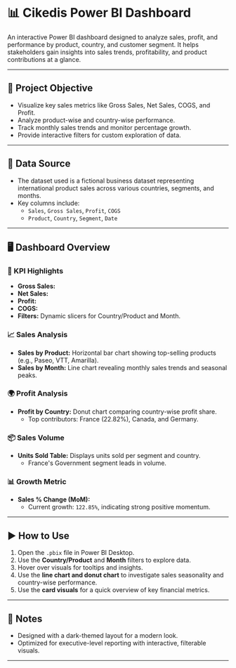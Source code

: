 # 📊 Cikedis Power BI Dashboard
An interactive Power BI dashboard designed to analyze sales, profit, and performance by product, country, and customer segment. 
It helps stakeholders gain insights into sales trends, profitability, and product contributions at a glance.

---

## 🎯 Project Objective
- Visualize key sales metrics like Gross Sales, Net Sales, COGS, and Profit.
- Analyze product-wise and country-wise performance.
- Track monthly sales trends and monitor percentage growth.
- Provide interactive filters for custom exploration of data.

---

## 📂 Data Source
- The dataset used is a fictional business dataset representing international product sales across various countries, segments, and months.
- Key columns include:  
  - `Sales`, `Gross Sales`, `Profit`, `COGS`  
  - `Product`, `Country`, `Segment`, `Date`  

---

## 🖥️ Dashboard Overview

### 🔹 KPI Highlights
- **Gross Sales:** 
- **Net Sales:**
- **Profit:**
- **COGS:** 
- **Filters:** Dynamic slicers for Country/Product and Month.

### 📈 Sales Analysis
- **Sales by Product:** Horizontal bar chart showing top-selling products (e.g., Paseo, VTT, Amarilla).
- **Sales by Month:** Line chart revealing monthly sales trends and seasonal peaks.

### 🌍 Profit Analysis
- **Profit by Country:** Donut chart comparing country-wise profit share.  
  - Top contributors: France (22.82%), Canada, and Germany.

### 📦 Sales Volume
- **Units Sold Table:** Displays units sold per segment and country.  
  - France's Government segment leads in volume.

### 📊 Growth Metric
- **Sales % Change (MoM):**  
  - Current growth: `122.85%`, indicating strong positive momentum.

---

## ▶️ How to Use
1. Open the `.pbix` file in Power BI Desktop.
2. Use the **Country/Product** and **Month** filters to explore data.
3. Hover over visuals for tooltips and insights.
4. Use the **line chart and donut chart** to investigate sales seasonality and country-wise performance.
5. Use the **card visuals** for a quick overview of key financial metrics.

---

## 📌 Notes
- Designed with a dark-themed layout for a modern look.
- Optimized for executive-level reporting with interactive, filterable visuals.

---

